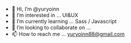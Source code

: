 - 👋 Hi, I’m @yuryoinn
- 👀 I’m interested in ... UI&UX
- 🌱 I’m currently learning ... Sass / Javascript
- 💞️ I’m looking to collaborate on ... 
- 📫 How to reach me ... yuryoinn88@gmail.com

<!---
yuryoinn/yuryoinn is a ✨ special ✨ repository because its `README.md` (this file) appears on your GitHub profile.
You can click the Preview link to take a look at your changes.
--->
